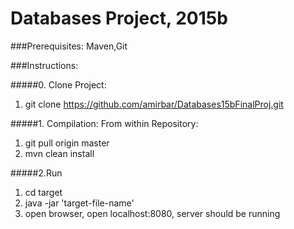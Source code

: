 # Databases Project, 2015b

###Prerequisites:
Maven,Git

###Instructions:

#####0. Clone Project:
  1. git clone https://github.com/amirbar/Databases15bFinalProj.git

#####1. Compilation:
  From within Repository:
  1. git pull origin master
  2. mvn clean install

#####2.Run
  1. cd target
  2. java -jar 'target-file-name'
  3. open browser, open localhost:8080, server should be running
